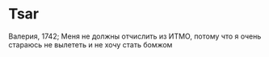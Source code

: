 # Tsar
Валерия, 1742; 
Меня не должны отчислить из ИТМО, потому что я очень стараюсь не вылететь и не хочу стать бомжом
